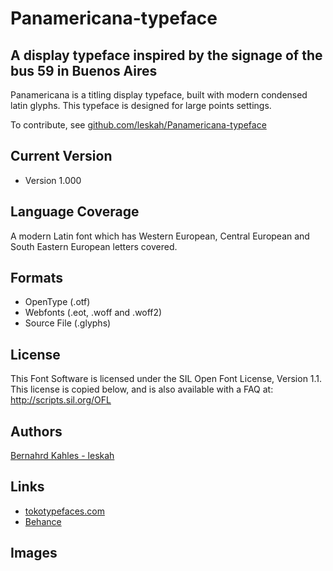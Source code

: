 # Panamericana-typeface
## A display typeface inspired by the signage of the bus 59 in Buenos Aires

Panamericana is a titling display typeface, built with modern condensed latin glyphs. This typeface is designed for large points settings.

To contribute, see <a href="https://github.com/leskah/Panamericana-typeface">github.com/leskah/Panamericana-typeface</a>

## Current Version
- Version 1.000

## Language Coverage
A modern Latin font which has Western European, Central European and South Eastern European letters covered.

## Formats
* OpenType (.otf)
* Webfonts (.eot, .woff and .woff2)
* Source File (.glyphs)


## License
This Font Software is licensed under the SIL Open Font License, Version 1.1.
This license is copied below, and is also available with a FAQ at:
http://scripts.sil.org/OFL


## Authors
[Bernahrd Kahles - leskah](https://www.bernhardkahles.com)  


## Links
* [tokotypefaces.com](https://www.tokotypefaces.com)
* [Behance](https://www.behance.net/gallery/8668939/Mohave-Typefaces)

## Images
